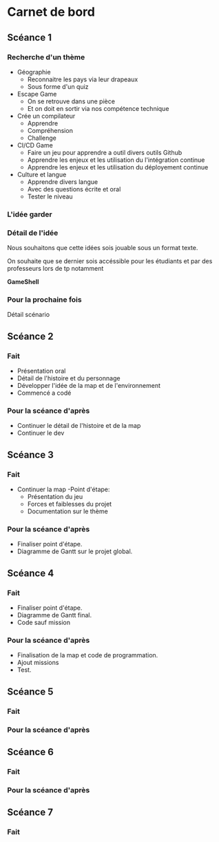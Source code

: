 # Carnet de bord
## Scéance 1

### Recherche d'un thème 
- Géographie
  - Reconnaitre les pays via leur drapeaux
  - Sous forme d'un quiz
- Escape Game
  - On se retrouve dans une pièce
  - Et on doit en sortir via nos compétence technique
- Crée un compilateur
  - Apprendre
  - Compréhension
  - Challenge
- CI/CD Game
  - Faire un jeu pour apprendre a outil divers outils Github
  - Apprendre les enjeux et les utilisation du l'intégration continue
  - Apprendre les enjeux et les utilisation du déployement continue
- Culture et langue
  - Apprendre divers langue
  - Avec des questions écrite et oral
  - Tester le niveau 


### L'idée garder



### Détail de l'idée
Nous souhaitons que cette idées sois jouable sous un format texte.

On souhaite que se dernier sois accéssible pour les étudiants et par des professeurs lors de tp notamment

**GameShell**
 

### Pour la prochaine fois
Détail scénario


## Scéance 2
### Fait
- Présentation oral  
- Détail de l'histoire et du personnage
- Développer l'idée de la map et de l'environnement
- Commencé a codé

### Pour la scéance d'après
- Continuer le détail de l'histoire et de la map 
- Continuer le dev

## Scéance 3
### Fait
- Continuer la map
-Point d'étape:
  - Présentation du jeu
  - Forces et faiblesses du projet
  - Documentation sur le thème

### Pour la scéance d'après
- Finaliser point d'étape.
- Diagramme de Gantt sur le projet global. 

## Scéance 4
### Fait
- Finaliser point d'étape.
- Diagramme de Gantt final.
- Code sauf mission
  
### Pour la scéance d'après
- Finalisation de la map et code de programmation.
- Ajout missions
- Test.

## Scéance 5
### Fait

### Pour la scéance d'après

## Scéance 6
### Fait

### Pour la scéance d'après

## Scéance 7
### Fait


